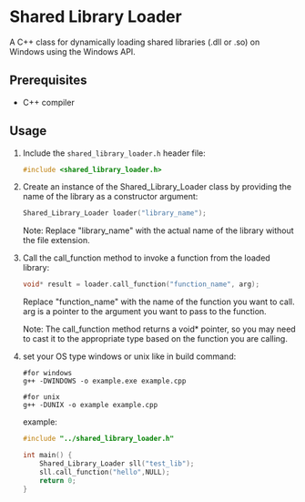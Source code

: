 # Shared Library Loader

A C++ class for dynamically loading shared libraries (.dll or .so) on Windows using the Windows API.

## Prerequisites

- C++ compiler

## Usage

1. Include the `shared_library_loader.h` header file:

   ```cpp
   #include <shared_library_loader.h>
   ```

2. Create an instance of the Shared_Library_Loader class by providing the name of the library as a constructor argument:

   ```cpp
   Shared_Library_Loader loader("library_name");
   ```

   Note: Replace "library_name" with the actual name of the library without the file extension.

3. Call the call_function method to invoke a function from the loaded library:
   ```cpp
   void* result = loader.call_function("function_name", arg);
   ```

   Replace "function_name" with the name of the function you want to call.
   arg is a pointer to the argument you want to pass to the function.

   Note: The call_function method returns a void* pointer, so you may need to cast it to the appropriate type based on the function you are calling.

4. set your OS type windows or unix like in build command:
    ```g++
    #for windows
    g++ -DWINDOWS -o example.exe example.cpp

    #for unix
    g++ -DUNIX -o example example.cpp
    ```

   example:
   ```cpp
   #include "../shared_library_loader.h"

   int main() {
       Shared_Library_Loader sll("test_lib");
       sll.call_function("hello",NULL);
       return 0;
   }
   ```